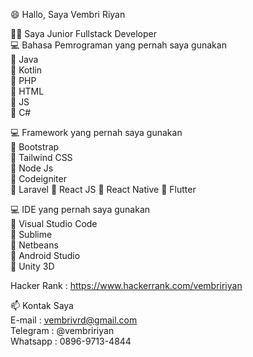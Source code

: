 :smile: Hallo, Saya Vembri Riyan

:man_technologist: Saya Junior Fullstack Developer\
:computer: Bahasa Pemrograman yang pernah saya gunakan\
:pushpin: Java\
:pushpin: Kotlin\
:pushpin: PHP\
:pushpin: HTML\
:pushpin: JS\
:pushpin: C#

:computer: Framework yang pernah saya gunakan\
:pushpin: Bootstrap\
:pushpin: Tailwind CSS\
:pushpin: Node Js\
:pushpin: Codeigniter\
:pushpin: Laravel
:pushpin: React JS
:pushpin: React Native
:pushpin: Flutter

:computer: IDE yang pernah saya gunakan\
:pushpin: Visual Studio Code\
:pushpin: Sublime\
:pushpin: Netbeans\
:pushpin: Android Studio\
:pushpin: Unity 3D

Hacker Rank : https://www.hackerrank.com/vembririyan

📫 Kontak Saya \
E-mail : vembrivrd@gmail.com\
Telegram : @vembririyan\
Whatsapp : 0896-9713-4844
